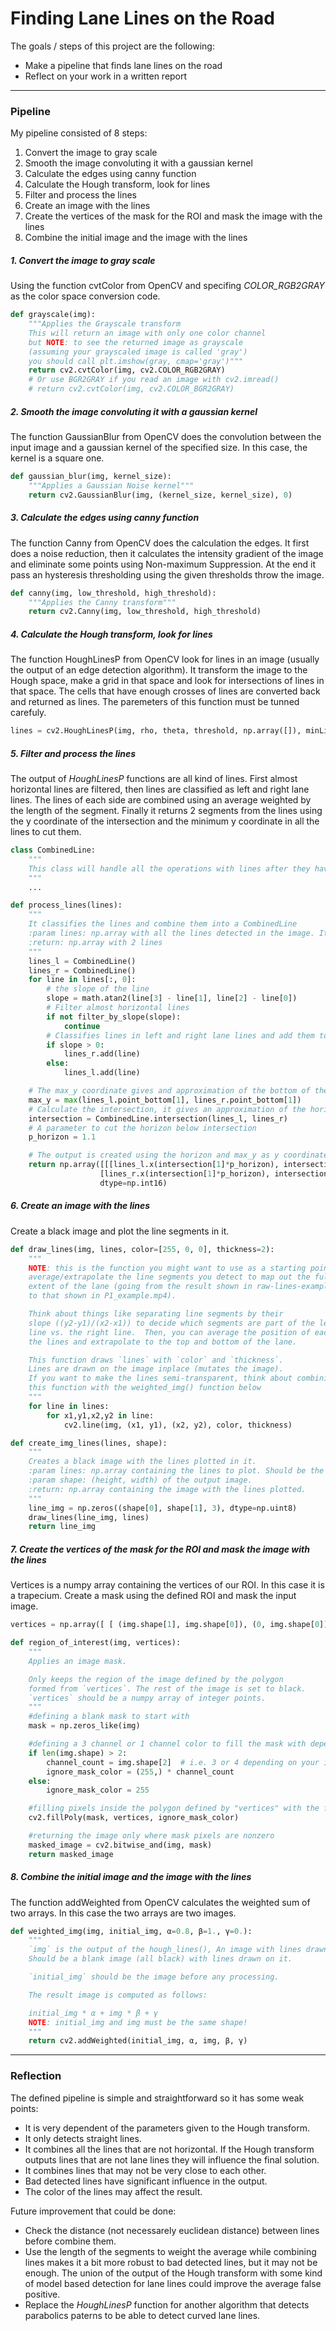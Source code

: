 # **Finding Lane Lines on the Road**


The goals / steps of this project are the following:
* Make a pipeline that finds lane lines on the road
* Reflect on your work in a written report

---
### Pipeline

My pipeline consisted of 8 steps:
1. Convert the image to gray scale
2. Smooth the image convoluting it with a gaussian kernel
3. Calculate the edges using canny function
4. Calculate the Hough transform, look for lines
5. Filter and process the lines
6. Create an image with the lines
7. Create the vertices of the mask for the ROI and mask the image with the lines
8. Combine the initial image and the image with the lines

##### 1. Convert the image to gray scale
Using the function cvtColor from OpenCV and specifing *COLOR_RGB2GRAY* as the color space conversion code.
```python
def grayscale(img):
    """Applies the Grayscale transform
    This will return an image with only one color channel
    but NOTE: to see the returned image as grayscale
    (assuming your grayscaled image is called 'gray')
    you should call plt.imshow(gray, cmap='gray')"""
    return cv2.cvtColor(img, cv2.COLOR_RGB2GRAY)
    # Or use BGR2GRAY if you read an image with cv2.imread()
    # return cv2.cvtColor(img, cv2.COLOR_BGR2GRAY)
```


##### 2. Smooth the image convoluting it with a gaussian kernel
The function GaussianBlur from OpenCV does the convolution between the input image and a gaussian kernel of the specified size. In this case, the kernel is a square one.
```python
def gaussian_blur(img, kernel_size):
    """Applies a Gaussian Noise kernel"""
    return cv2.GaussianBlur(img, (kernel_size, kernel_size), 0)
```

##### 3. Calculate the edges using canny function
The function Canny from OpenCV does the calculation the edges. It first does a noise reduction, then it calculates the intensity gradient of the image and eliminate some points using Non-maximum Suppression. At the end it pass an hysteresis thresholding
using the given thresholds throw the image.
```python
def canny(img, low_threshold, high_threshold):
    """Applies the Canny transform"""
    return cv2.Canny(img, low_threshold, high_threshold)
```


##### 4. Calculate the Hough transform, look for lines
The function HoughLinesP from OpenCV look for lines in an image (usually the output of an edge detection algorithm). It transform the image to the Hough space, make a grid in that space and look for intersections of lines in that space. The cells that have enough crosses of lines are converted back and returned as lines. The paremeters of this function must be tunned carefuly.
```python
lines = cv2.HoughLinesP(img, rho, theta, threshold, np.array([]), minLineLength=min_line_len, maxLineGap=max_line_gap)
```


##### 5. Filter and process the lines
The output of *HoughLinesP* functions are all kind of lines. First almost horizontal lines are filtered, then lines are classified as left and right lane lines. The lines of each side are combined using an average weighted by the length of the segment. Finally it returns 2 segments from the lines using the y coordinate of the intersection and the minimum y coordinate in all the lines to cut them.
```python
class CombinedLine:
    """
    This class will handle all the operations with lines after they have been classified as left or right.
    """
    ...

def process_lines(lines):
    """
    It classifies the lines and combine them into a CombinedLine
    :param lines: np.array with all the lines detected in the image. It should be the output of a HoughLinesP function
    :return: np.array with 2 lines
    """
    lines_l = CombinedLine()
    lines_r = CombinedLine()
    for line in lines[:, 0]:
        # the slope of the line
        slope = math.atan2(line[3] - line[1], line[2] - line[0])
        # Filter almost horizontal lines
        if not filter_by_slope(slope):
            continue
        # Classifies lines in left and right lane lines and add them to the corespondent CombinedLine
        if slope > 0:
            lines_r.add(line)
        else:
            lines_l.add(line)

    # The max_y coordinate gives and approximation of the bottom of the image
    max_y = max(lines_l.point_bottom[1], lines_r.point_bottom[1])
    # Calculate the intersection, it gives an approximation of the horizon
    intersection = CombinedLine.intersection(lines_l, lines_r)
    # A parameter to cut the horizon below intersection
    p_horizon = 1.1

    # The output is created using the horizon and max_y as y coordinates and camculating the xs
    return np.array([[[lines_l.x(intersection[1]*p_horizon), intersection[1]*p_horizon, lines_l.x(max_y), max_y],
                    [lines_r.x(intersection[1]*p_horizon), intersection[1]*p_horizon, lines_r.x(max_y), max_y]]],
                    dtype=np.int16)
```


##### 6. Create an image with the lines
Create a black image and plot the line segments in it.
```python
def draw_lines(img, lines, color=[255, 0, 0], thickness=2):
    """
    NOTE: this is the function you might want to use as a starting point once you want to
    average/extrapolate the line segments you detect to map out the full
    extent of the lane (going from the result shown in raw-lines-example.mp4
    to that shown in P1_example.mp4).  

    Think about things like separating line segments by their
    slope ((y2-y1)/(x2-x1)) to decide which segments are part of the left
    line vs. the right line.  Then, you can average the position of each of
    the lines and extrapolate to the top and bottom of the lane.

    This function draws `lines` with `color` and `thickness`.    
    Lines are drawn on the image inplace (mutates the image).
    If you want to make the lines semi-transparent, think about combining
    this function with the weighted_img() function below
    """
    for line in lines:
        for x1,y1,x2,y2 in line:
            cv2.line(img, (x1, y1), (x2, y2), color, thickness)

def create_img_lines(lines, shape):
    """
    Creates a black image with the lines plotted in it.
    :param lines: np.array containing the lines to plot. Should be the same format than the output of a HoughLinesP function.
    :param shape: (height, width) of the output image.
    :return: np.array containing the image with the lines plotted.
    """
    line_img = np.zeros((shape[0], shape[1], 3), dtype=np.uint8)
    draw_lines(line_img, lines)
    return line_img
```


##### 7. Create the vertices of the mask for the ROI and mask the image with the lines
Vertices is a numpy array containing the vertices of our ROI. In this case it is a trapecium. Create a mask using the defined ROI and mask the input image.
```python
vertices = np.array([ [ (img.shape[1], img.shape[0]), (0, img.shape[0]), (img.shape[1]*1/4, img.shape[0]/2), (img.shape[1]*3/4, img.shape[0]/2)] ], np.int32)

def region_of_interest(img, vertices):
    """
    Applies an image mask.

    Only keeps the region of the image defined by the polygon
    formed from `vertices`. The rest of the image is set to black.
    `vertices` should be a numpy array of integer points.
    """
    #defining a blank mask to start with
    mask = np.zeros_like(img)   

    #defining a 3 channel or 1 channel color to fill the mask with depending on the input image
    if len(img.shape) > 2:
        channel_count = img.shape[2]  # i.e. 3 or 4 depending on your image
        ignore_mask_color = (255,) * channel_count
    else:
        ignore_mask_color = 255

    #filling pixels inside the polygon defined by "vertices" with the fill color    
    cv2.fillPoly(mask, vertices, ignore_mask_color)

    #returning the image only where mask pixels are nonzero
    masked_image = cv2.bitwise_and(img, mask)
    return masked_image
```


##### 8. Combine the initial image and the image with the lines
The function addWeighted from OpenCV calculates the weighted sum of two arrays. In this case the two arrays are two images.
```python
def weighted_img(img, initial_img, α=0.8, β=1., γ=0.):
    """
    `img` is the output of the hough_lines(), An image with lines drawn on it.
    Should be a blank image (all black) with lines drawn on it.

    `initial_img` should be the image before any processing.

    The result image is computed as follows:

    initial_img * α + img * β + γ
    NOTE: initial_img and img must be the same shape!
    """
    return cv2.addWeighted(initial_img, α, img, β, γ)
```





---
### Reflection

The defined pipeline is simple and straightforward so it has some weak points:

* It is very dependent of the parameters given to the Hough transform.
* It only detects straight lines.
* It combines all the lines that are not horizontal. If the Hough transform outputs lines that are not lane lines they will influence the final solution.
* It combines lines that may not be very close to each other.
* Bad detected lines have significant influence in the output.
* The color of the lines may affect the result.

Future improvement that could be done:

* Check the distance (not necessarely euclidean distance) between lines before combine them.
* Use the length of the segments to weight the average while combining lines makes it a bit more robust to bad detected lines, but it may not be enough. The union of the output of the Hough transform with some kind of model based detection for lane lines could improve the average false positive.
* Replace the *HoughLinesP* function for another algorithm that detects parabolics paterns to be able to detect curved lane lines.
